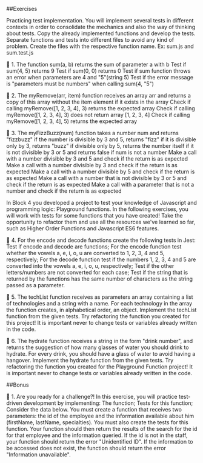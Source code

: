 ##Exercises

Practicing test implementation. You will implement several tests in different contexts in order to consolidate the mechanics and also the way of thinking about tests. Copy the already implemented functions and develop the tests. Separate functions and tests into different files to avoid any kind of problem. Create the files with the respective function name. Ex: sum.js and sum.test.js

🚀 1. The function sum(a, b) returns the sum of parameter a with b Test if sum(4, 5) returns 9 Test if sum(0, 0) returns 0 Test if sum function throws an error when parameters are 4 and "5"(string 5) Test if the error message is "parameters must be numbers" when calling sum(4, "5")

🚀 2. The myRemove(arr, item) function receives an array arr and returns a copy of this array without the item element if it exists in the array Check if calling myRemove([1, 2, 3, 4], 3) returns the expected array Check if calling myRemove([1, 2, 3, 4], 3) does not return array [1, 2, 3, 4] Check if calling myRemove([1, 2, 3, 4], 5) returns the expected array

🚀 3. The myFizzBuzz(num) function takes a number num and returns "fizzbuzz" if the number is divisible by 3 and 5, returns "fizz" if it is divisible only by 3, returns "buzz" if divisible only by 5, returns the number itself if it is not divisible by 3 or 5 and returns false if num is not a number Make a call with a number divisible by 3 and 5 and check if the return is as expected Make a call with a number divisible by 3 and check if the return is as expected Make a call with a number divisible by 5 and check if the return is as expected Make a call with a number that is not divisible by 3 or 5 and check if the return is as expected Make a call with a parameter that is not a number and check if the return is as expected

In Block 4 you developed a project to test your knowledge of Javascript and programming logic: Playground functions. In the following exercises, you will work with tests for some functions that you have created! Take the opportunity to refactor them and use all the resources we've learned so far, such as Higher Order Functions and Javascript ES6 features.

🚀 4. For the encode and decode functions create the following tests in Jest: Test if encode and decode are functions; For the encode function test whether the vowels a, e, i, o, u are converted to 1, 2, 3, 4 and 5, respectively; For the decode function test if the numbers 1, 2, 3, 4 and 5 are converted into the vowels a, e, i, o, u, respectively; Test if the other letters/numbers are not converted for each case; Test if the string that is returned by the functions has the same number of characters as the string passed as a parameter.

🚀 5. The techList function receives as parameters an array containing a list of technologies and a string with a name. For each technology in the array the function creates, in alphabetical order, an object. Implement the techList function from the given tests. Try refactoring the function you created for this project! It is important never to change tests or variables already written in the code.

🚀 6. The hydrate function receives a string in the form "drink number", and returns the suggestion of how many glasses of water you should drink to hydrate. For every drink, you should have a glass of water to avoid having a hangover. Implement the hydrate function from the given tests. Try refactoring the function you created for the Playground Function project! It is important never to change tests or variables already written in the code.

##Bonus

🚀 1. Are you ready for a challenge?! In this exercise, you will practice test-driven development by implementing: The function; Tests for this function; Consider the data below. You must create a function that receives two parameters: the id of the employee and the information available about him (firstName, lastName, specialties). You must also create the tests for this function. Your function should then return the results of the search for the id for that employee and the information queried. If the id is not in the staff, your function should return the error "Unidentified ID". If the information to be accessed does not exist, the function should return the error "Information unavailable".
